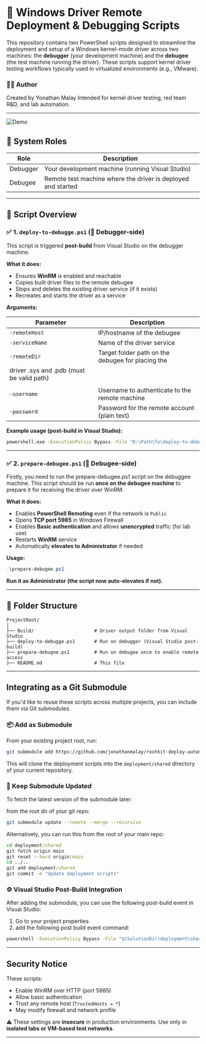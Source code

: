 # 🔧 Windows Driver Remote Deployment & Debugging Scripts

This repository contains two PowerShell scripts designed to streamline the deployment and setup of a Windows kernel-mode driver across two machines: the **debugger** (your development machine) and the **debugee** (the test machine running the driver). These scripts support kernel driver testing workflows typically used in virtualized environments (e.g., VMware).

### 👨‍💼 Author

Created by Yonathan Malay
Intended for kernel driver testing, red team R\&D, and lab automation.

---

![Demo](demo.gif)


## 👥 System Roles

| Role     | Description                                                  |
| -------- | ------------------------------------------------------------ |
| Debugger | Your development machine (running Visual Studio)             |
| Debugee  | Remote test machine where the driver is deployed and started |

---

## 📜 Script Overview

### ✅ 1. `deploy-to-debugge.ps1` (👥 Debugger-side)

This script is triggered **post-build** from Visual Studio on the debugger machine.

**What it does:**

* Ensures **WinRM** is enabled and reachable
* Copies built driver files to the remote debugee
* Stops and deletes the existing driver service (if it exists)
* Recreates and starts the driver as a service

**Arguments:**

| Parameter      | Description                                       |
| -------------- | ------------------------------------------------- |
| `-remoteHost`  | IP/hostname of the debugee                        |
| `-serviceName` | Name of the driver service                        |
| `-remoteDir`   | Target folder path on the debugee for placing the |
|                  driver .sys and .pdb (must be valid path)         |
|                                                                    |
| `-username`    | Username to authenticate to the remote machine    |
| `-password`    | Password for the remote account (plain text)      |

**Example usage (post-build in Visual Studio):**

```cmd
powershell.exe -ExecutionPolicy Bypass -File "D:\Path\To\deploy-to-debugge.ps1" -remoteHost 192.168.232.129 -serviceName Tyrootkit -remoteDir "C:\Users\test\Desktop\run\" -username "testuser" -password "testpass"
```

---

### ✅ 2. `prepare-debugee.ps1` (👥 Debugee-side)
Firstly, you need to run the prepare-debugee.ps1 script on the debuggee machine.
This script should be run **once on the debugee machine** to prepare it for receiving the driver over WinRM.

**What it does:**

* Enables **PowerShell Remoting** even if the network is `Public`
* Opens **TCP port 5985** in Windows Firewall
* Enables **Basic authentication** and allows **unencrypted** traffic (for lab use)
* Restarts **WinRM** service
* Automatically **elevates to Administrator** if needed

**Usage:**

```powershell
.\prepare-debugee.ps1
```

**Run it as Administrator (the script now auto-elevates if not).**

---

## 📁 Folder Structure

```text
ProjectRoot/
│
├── Build/                      # Driver output folder from Visual Studio
├── deploy-to-debugge.ps1       # Run on debugger (Visual Studio post-build)
├── prepare-debugee.ps1         # Run on debugee once to enable remote access
├── README.md                   # This file
```


---

## Integrating as a Git Submodule

If you'd like to reuse these scripts across multiple projects, you can include them via Git submodules.

### 📦 Add as Submodule

From your existing project root, run:

```bash
git submodule add https://github.com/jonathanmalay/rootkit-deploy-automation.git deployment/shared
```

This will clone the deployment scripts into the `deployment/shared` directory of your current repository.

### 🔄 Keep Submodule Updated

To fetch the latest version of the submodule later:

from the root dir of your git repo:
```bash
git submodule update --remote --merge --recursive
```

Alternatively, you can run this from the root of your main repo:

```cmd
cd deployment/shared
git fetch origin main
git reset --hard origin/main
cd ../..
git add deployment/shared
git commit -m "Update deployment scripts"
```

### ⚙ Visual Studio Post-Build Integration

After adding the submodule, you can use the following post-build event in Visual Studio:

1. Go to your project properties
2. add the following post build event command:
```cmd
powershell -ExecutionPolicy Bypass -File "$(SolutionDir)deployment\shared\deploy-to-debuggee.ps1" -username "youruser" -password "yourpass" -remoteHost "192.168.0.10" -serviceName "$(ProjectName)" -remoteDir "C:\RemotePath" -buildDir $(TargetDir)
```

---


## Security Notice

These scripts:

* Enable WinRM over HTTP (port 5985)
* Allow basic authentication
* Trust any remote host (`TrustedHosts = *`)
* May modify firewall and network profile

⚠ These settings are **insecure** in production environments.
Use only in **isolated labs or VM-based test networks**.

---

